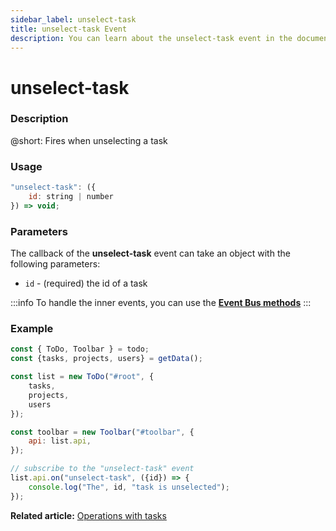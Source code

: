 ```yaml
---
sidebar_label: unselect-task
title: unselect-task Event
description: You can learn about the unselect-task event in the documentation of the DHTMLX JavaScript To Do List library. Browse developer guides and API reference, try out code examples and live demos, and download a free 30-day evaluation version of DHTMLX To Do List.
---
```


# unselect-task

### Description

@short: Fires when unselecting a task

### Usage

```js
"unselect-task": ({
    id: string | number
}) => void;
```
### Parameters

The callback of the **unselect-task** event can take an object with the following parameters:

- `id` - (required) the id of a task

:::info
To handle the inner events, you can use the [**Event Bus methods**](category/event-bus-methods.md)
:::

### Example

~~~js {15-17}
const { ToDo, Toolbar } = todo;
const {tasks, projects, users} = getData();

const list = new ToDo("#root", {
	tasks,
    projects,
    users
});

const toolbar = new Toolbar("#toolbar", {
	api: list.api,
});

// subscribe to the "unselect-task" event
list.api.on("unselect-task", ({id}) => {
    console.log("The", id, "task is unselected");
});
~~~

**Related article:** [Operations with tasks](guides/task_operations.md#selectingunselecting-a-task)